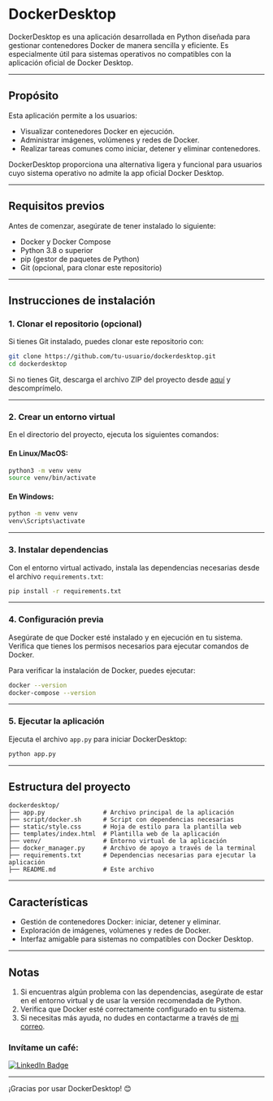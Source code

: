 
# DockerDesktop

DockerDesktop es una aplicación desarrollada en Python diseñada para gestionar contenedores Docker de manera sencilla y eficiente. Es especialmente útil para sistemas operativos no compatibles con la aplicación oficial de Docker Desktop.

---

## **Propósito**

Esta aplicación permite a los usuarios:
- Visualizar contenedores Docker en ejecución.
- Administrar imágenes, volúmenes y redes de Docker.
- Realizar tareas comunes como iniciar, detener y eliminar contenedores.
  
DockerDesktop proporciona una alternativa ligera y funcional para usuarios cuyo sistema operativo no admite la app oficial Docker Desktop.

---

## **Requisitos previos**

Antes de comenzar, asegúrate de tener instalado lo siguiente:

- Docker y Docker Compose
- Python 3.8 o superior
- pip (gestor de paquetes de Python)
- Git (opcional, para clonar este repositorio)

---

## **Instrucciones de instalación**

### 1. Clonar el repositorio (opcional)
Si tienes Git instalado, puedes clonar este repositorio con:
```bash
git clone https://github.com/tu-usuario/dockerdesktop.git
cd dockerdesktop
```
Si no tienes Git, descarga el archivo ZIP del proyecto desde [aquí](https://github.com/tu-usuario/dockerdesktop) y descomprímelo.

---

### 2. Crear un entorno virtual
En el directorio del proyecto, ejecuta los siguientes comandos:

#### En Linux/MacOS:
```bash
python3 -m venv venv
source venv/bin/activate
```

#### En Windows:
```bash
python -m venv venv
venv\Scripts\activate
```

---

### 3. Instalar dependencias
Con el entorno virtual activado, instala las dependencias necesarias desde el archivo `requirements.txt`:

```bash
pip install -r requirements.txt
```

---

### 4. Configuración previa
Asegúrate de que Docker esté instalado y en ejecución en tu sistema. Verifica que tienes los permisos necesarios para ejecutar comandos de Docker.

Para verificar la instalación de Docker, puedes ejecutar:
```bash
docker --version
docker-compose --version
```

---

### 5. Ejecutar la aplicación
Ejecuta el archivo `app.py` para iniciar DockerDesktop:

```bash
python app.py
```

---

## **Estructura del proyecto**

```
dockerdesktop/
├── app.py                # Archivo principal de la aplicación
├── script/docker.sh      # Script con dependencias necesarias
├── static/style.css      # Hoja de estilo para la plantilla web
├── templates/index.html  # Plantilla web de la aplicación
├── venv/                 # Entorno virtual de la aplicación
├── docker_manager.py     # Archivo de apoyo a través de la terminal
├── requirements.txt      # Dependencias necesarias para ejecutar la aplicación
├── README.md             # Este archivo
```

---

## **Características**

- Gestión de contenedores Docker: iniciar, detener y eliminar.
- Exploración de imágenes, volúmenes y redes de Docker.
- Interfaz amigable para sistemas no compatibles con Docker Desktop.

---

## **Notas**

1. Si encuentras algún problema con las dependencias, asegúrate de estar en el entorno virtual y de usar la versión recomendada de Python.
2. Verifica que Docker esté correctamente configurado en tu sistema.
3. Si necesitas más ayuda, no dudes en contactarme a través de [mi correo](mailto:rrosero2000@gmail.com).

### Invítame un café: ###
<div id="badges">
  <a href="https://www.buymeacoffee.com/elblogden4p5t3r" target="_blank">
    <img src="https://img.shields.io/badge/buymeacoffee-yellow?style=for-the-badge&logo=buymeacoffee&logoColor=white" alt="LinkedIn Badge"/>
  </a>
</div>

---

¡Gracias por usar DockerDesktop! 😊

